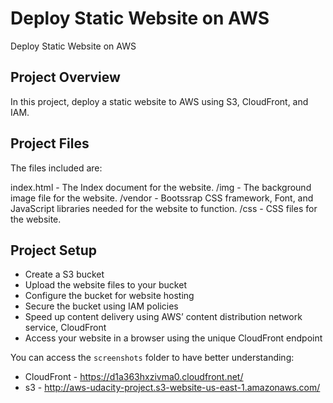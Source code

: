 # Deploy Static Website on AWS
Deploy Static Website on AWS

## Project Overview
In this project,  deploy a static website to AWS using S3, CloudFront, and IAM.

## Project Files
The files included are: 

index.html - The Index document for the website.
/img - The background image file for the website.
/vendor - Bootssrap CSS framework, Font, and JavaScript libraries needed for the website to function.
/css - CSS files for the website.

## Project Setup

- Create a S3 bucket
- Upload the website files to your bucket
- Configure the bucket for website hosting
- Secure the bucket using IAM policies
- Speed up content delivery using AWS’ content distribution network service, CloudFront
- Access your website in a browser using the unique CloudFront endpoint

You can access the `screenshots` folder to have better understanding:

- CloudFront - https://d1a363hxzivma0.cloudfront.net/
- s3 - http://aws-udacity-project.s3-website-us-east-1.amazonaws.com/